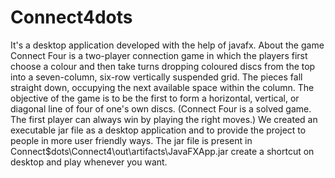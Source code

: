 # Connect4dots

It's a desktop application developed with the help of javafx.
About the game
Connect Four is a two-player connection game in which the players first choose a colour 
and then take turns dropping coloured discs from the top into a seven-column, six-row vertically suspended grid. 
The pieces fall straight down, occupying the next available space within the column. 
The objective of the game is to be the first to form a horizontal, vertical, or diagonal line of four of one's own discs. 
(Connect Four is a solved game. The first player can always win by playing the right moves.)
We created an executable jar file as a desktop application and to provide the project to people in more user friendly ways. 
The jar file is present in Connect$dots\Connect4\out\artifacts\JavaFXApp.jar create a shortcut on desktop and play whenever you want.

